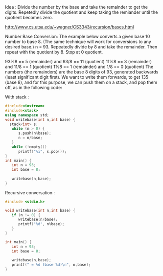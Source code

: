 Idea : Divide the number by the base and take the remainder to get the digits. Repetedly divide the quotient and keep taking the
remiander until the quotient becomes zero.

http://www.cs.utsa.edu/~wagner/CS3343/recursion/bases.html


Number Base Conversion: The example below converts a given base 10 number to base 8. (The same technique will work for conversions to any desired base.)
n = 93.  Repeatedly divide by 8 and take the remainder.
         Then repeat with the quotient by 8. Stop at 0 quotient.

93%8 == 5 (remainder) and 93/8 == 11 (quotient)
11%8 == 3 (remainder) and 11/8 ==  1 (quotient)
 1%8 == 1 (remainder) and  1/8 ==  0 (quotient)
The numbers  (the remainders) are the base 8 digits of 93,
generated backwards (least significant digit first). We want to write them forwards, 
to get 135 (base 8), and for this purpose, we can push them on a stack, and pop them off, as in the following code:


With stack :
 
 
```C++
#include<iostream>
#include<stack>
using namespace std;
void writebase(int n,int base) {
  stack<int> s;
   while (n > 0) {
      s.push(n%base);
      n = n/base;
   }
   while (!empty())
      printf("%i", s.pop());
}
int main() {
   int n = 93;
   int base = 8;
    
   writebase(n,base);
}
```

Recursive conversation : 

```C++
#include <stdio.h>

void writebase(int n,int base) {
   if (n != 0) {
      writebase(n/base);
      printf("%d", n%base);
   }
}

int main() {
   int n = 93;
   int base = 8;
    
   writebase(n,base);
   printf(" = %d (base %d)\n", n,base); 
}
```
